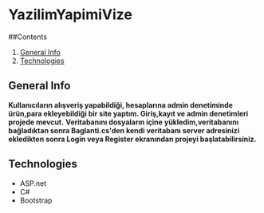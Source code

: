 # YazilimYapimiVize
##Contents
1. [General Info](#general-info)
2. [Technologies](#technologies)

## General Info
**Kullanıcıların alışveriş yapabildiği, hesaplarına admin denetiminde ürün,para ekleyebildiği bir site yaptım. Giriş,kayıt ve admin denetimleri projede mevcut.** 
**Veritabanını dosyaların içine yükledim,veritabanını bağladıktan sonra Baglanti.cs'den kendi veritabanı server adresinizi ekledikten sonra Login veya Register ekranından projeyi başlatabilirsiniz.**

## Technologies
- ASP.net
- C#
- Bootstrap

